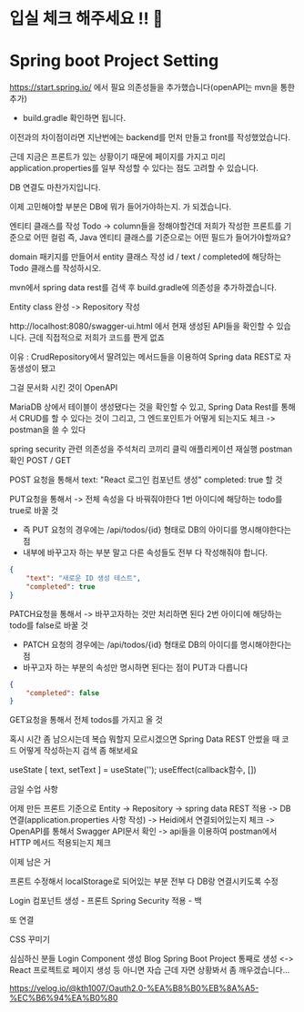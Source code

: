 # 입실 체크 해주세요 !! 🍳

# Spring boot Project Setting
https://start.spring.io/
에서 필요 의존성들을 추가했습니다(openAPI는 mvn을 통한 추가)
- build.gradle 확인하면 됩니다.

이전과의 차이점이라면 지난번에는 backend를 먼저 만들고 front를 작성했었습니다.

근데 지금은 프론트가 있는 상황이기 때문에 페이지를 가지고 미리 application.properties를 일부 작성할 수 있다는 점도 고려할 수 있습니다.

DB 연결도 마찬가지입니다.

이제 고민해야할 부분은
DB에 뭐가 들어가야하는지.
가 되겠습니다.

엔티티 클래스를 작성
Todo -> column들을 정해야할건데 저희가 작성한 프론트를 기준으로 어떤 컬럼 즉, Java 엔티티 클래스를 기준으로는 어떤 필드가 들어가야할까요?

domain 패키지를 만들어서 entity 클래스 작성
id / text / completed에 해당하는 Todo 클래스를 작성하시오.

mvn에서 spring data rest를 검색 후 build.gradle에 의존성을 추가하겠습니다.

Entity class 완성 -> Repository 작성

http://localhost:8080/swagger-ui.html
에서 현재 생성된 API들을 확인할 수 있습니다.
근데 직접적으로 저희가 코드를 짠게 없죠

이유 : CrudRepository에서 딸려있는 메서드들을 이용하여
Spring data REST로 자동생성이 됐고

그걸 문서화 시킨 것이 OpenAPI

MariaDB 상에서 테이블이 생성됐다는 것을 확인할 수 있고,
Spring Data Rest를 통해서
CRUD를 할 수 있다는 것이 그리고, 그 엔드포인트가 어떻게 되는지도 체크 -> postman을 쓸 수 있다

spring security 관련 의존성을 주석처리
코끼리 클릭
애플리케이션 재실행
postman 확인 POST / GET

POST 요청을 통해서
text: "React 로그인 컴포넌트 생성"
completed: true
할 것

PUT요청을 통해서 -> 전체 속성을 다 바꿔줘야한다
1번 아이디에 해당하는 todo를 true로 바꿀 것

- 즉 PUT 요청의 경우에는 /api/todos/{id} 형태로 DB의 아이디를 명시해야한다는 점
- 내부에 바꾸고자 하는 부분 말고 다른 속성들도 전부 다 작성해줘야 합니다.
```json
{
    "text": "새로운 ID 생성 테스트",
    "completed": true
}
```

PATCH요청을 통해서 -> 바꾸고자하는 것만 처리하면 된다
2번 아이디에 해당하는 todo를 false로 바꿀 것

- PATCH 요청의 경우에는 /api/todos/{id} 형태로 DB의 아이디를 명시해야한다는 점
- 바꾸고자 하는 부분의 속성만 명시하면 된다는 점이 PUT과 다릅니다
```json
{
    "completed": false
}
```

GET요청을 통해서 전체 todos를 가지고 올 것

혹시 시간 좀 남으시는데 복습 뭐할지 모르시겠으면
Spring Data REST 안썼을 때 코드 어떻게 작성하는지 검색 좀 해보세요

useState [ text, setText ] = useState('');
useEffect(callback함수, [])

금일 수업 사항

어제 만든 프론트 기준으로 
Entity -> Repository -> spring data REST 적용 -> DB 연결(application.properties 사항 작성)
-> Heidi에서 연결되어있는지 체크 -> OpenAPI를 통해서 Swagger API문서 확인 -> api들을 이용하여 postman에서 HTTP 메서드 적용되는지 체크

이제 남은 거

프론트 수정해서 localStorage로 되어있는 부분 전부 다 DB랑 연결시키도록 수정

Login 컴포넌트 생성 - 프론트
Spring Security 적용 - 백

또 연결

CSS 꾸미기

심심하신 분들 Login Component 생성
Blog Spring Boot Project 통째로 생성 <-> React 프로젝트로 페이지 생성 등
아니면 자습
근데 자면 상황봐서 좀 깨우겠습니다...

https://velog.io/@kth1007/Oauth2.0-%EA%B8%B0%EB%8A%A5-%EC%B6%94%EA%B0%80